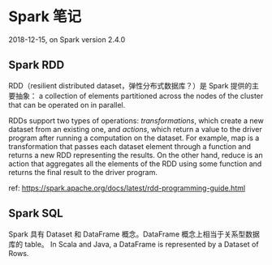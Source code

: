 # Spark 笔记

2018-12-15, on Spark version 2.4.0

## Spark RDD

RDD（resilient distributed dataset，弹性分布式数据库？）是 Spark 提供的主要抽象：
a collection of elements partitioned across the nodes of the cluster that can be operated on in parallel. 

RDDs support two types of operations: *transformations*, which create a new dataset from an existing one, 
and *actions*, which return a value to the driver program after running a computation on the dataset.
For example, map is a transformation that passes each dataset element through a function and returns 
a new RDD representing the results. On the other hand, reduce is an action that aggregates all the
elements of the RDD using some function and returns the final result to the driver program.

ref: https://spark.apache.org/docs/latest/rdd-programming-guide.html

## Spark SQL

Spark 具有 Dataset 和 DataFrame 概念。DataFrame 概念上相当于关系型数据库的 table。
In Scala and Java, a DataFrame is represented by a Dataset of Rows.
